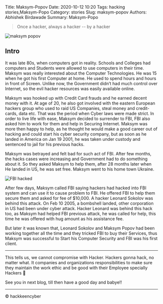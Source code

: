 Title: Maksym-Popov
Date: 2020-10-12 10:20
Tags: hacking stories,Maksym-Popo
Category: stories
Slug: maksym-popov
Authors: Abhishek Birdawade
Summary: Maksym-Popo

> Once a hacker, always a hacker
-- by a hacker

![maksym popov](../images/maksympopov.jpeg)
## Intro
It was late 80s, when computers got in reality. Schools and Colleges had computers and Students were allowed to use computers in their time. Maksym was really interested about the Computer Technologies. He was 15 when he got his first Computer at home. He used to spend hours and hours in front of Screen. Unlike now, the Government didn’t had much control over Internet, so the evil hacker resources was easily available online.

Maksym was hooked up with Credit Card frauds and he earned decent money with it. At age of 20, he also got involved with the eastern European hackers group who used to raid US Companies, steal money and credit-cards, data etc. That was the period when Cyber laws were made strict. In order to live life with ease, Maksym decided to surrender to FBI, FBI also asked him to work for them and help in Securing Internet.
Maksym was more then happy to help, as he thought he would make a good career out of hacking and could start his cyber security company, but as soon as he landed in America on Jan 19 2001, he was taken under custody and sentenced to jail for his previous hacks.

Maksym was betrayed and felt bad for such act of FBI. After few months, the hacks cases were increasing and Government had to do something about it. So they asked Maksym to help them, after 28 months later when He landed in US, he was set free. Maksym went to his home town Ukraine.

![FBI hacked](../images/fbihacked.png)

After few days, Maksym called FBI saying hackers had hacked into FBI system and can use it to cause problem to FBI. He offered FBI to help them secure them and asked for fee of $10,000. A hacker Leonard Sokolov was behind this attack.
On Feb 10 2005, a bombshell landed, other corporation in US had been under cyber attack. Hacker Leonard was behind this hack too, as Maksym had helped FBI previous attack, he was called for help, this time he was offered with hug amount as his assistance fee.

But later it was known that, Leonard Sokolov and Maksym Popov had been working together all the time and they tricked FBI to buy their Services, thus Maksym was successful to Start his Computer Security and FBI was his first client.

---

This tells us, we cannot compromise with Hacker. Hackers gonna hack, no matter what. It companies and organizations responsibilities to make sure they maintain the work ethic and be good with their Employee specially Hackers 🙂

See you in next blog, till then have a good day and babye!!

---

&copy; hackkeencyber
